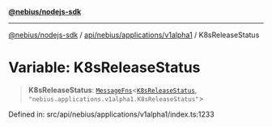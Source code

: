 [**@nebius/nodejs-sdk**](../../../../../README.md)

---

[@nebius/nodejs-sdk](../../../../../README.md) / [api/nebius/applications/v1alpha1](../README.md) / K8sReleaseStatus

# Variable: K8sReleaseStatus

> **K8sReleaseStatus**: [`MessageFns`](../../../../../runtime/protos/core/interfaces/MessageFns.md)\<[`K8sReleaseStatus`](../interfaces/K8sReleaseStatus.md), `"nebius.applications.v1alpha1.K8sReleaseStatus"`\>

Defined in: src/api/nebius/applications/v1alpha1/index.ts:1233
